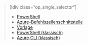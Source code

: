 > [!div class="op_single_selector"]
> * [PowerShell](../articles/virtual-machines/windows/multiple-nics.md)
> * [Azure-Befehlszeilenschnittstelle](../articles/virtual-machines/linux/multiple-nics.md)
> * [Vorlage](../articles/virtual-network/virtual-network-deploy-multinic-arm-template.md)
> * [PowerShell (klassisch)](../articles/virtual-network/virtual-network-deploy-multinic-classic-ps.md)
> * [Azure CLI (klassisch)](../articles/virtual-network/virtual-network-deploy-multinic-classic-cli.md)
